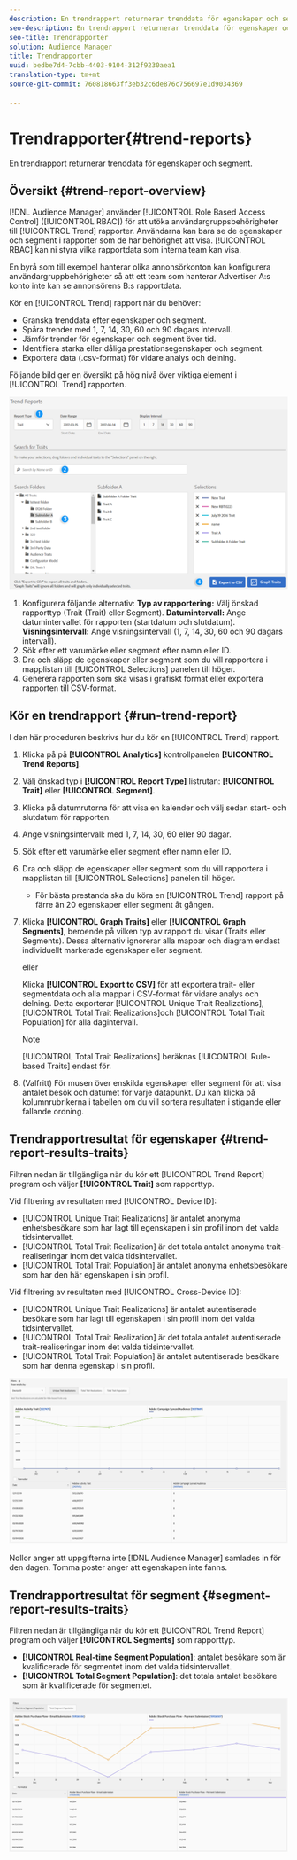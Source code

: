 ```yaml
---
description: En trendrapport returnerar trenddata för egenskaper och segment.
seo-description: En trendrapport returnerar trenddata för egenskaper och segment.
seo-title: Trendrapporter
solution: Audience Manager
title: Trendrapporter
uuid: bedbe7d4-7cbb-4403-9104-312f9230aea1
translation-type: tm+mt
source-git-commit: 760818663ff3eb32c6de876c756697e1d9034369

---
```



# Trendrapporter{#trend-reports}

En trendrapport returnerar trenddata för egenskaper och segment.

## Översikt {#trend-report-overview}

<!-- 

c_trend_reports.xml

 -->

[!DNL Audience Manager] använder [!UICONTROL Role Based Access Control] ([!UICONTROL RBAC]) för att utöka användargruppsbehörigheter till [!UICONTROL Trend] rapporter. Användarna kan bara se de egenskaper och segment i rapporter som de har behörighet att visa. [!UICONTROL RBAC] kan ni styra vilka rapportdata som interna team kan visa.

En byrå som till exempel hanterar olika annonsörkonton kan konfigurera användargruppbehörigheter så att ett team som hanterar Advertiser A:s konto inte kan se annonsörens B:s rapportdata.

Kör en [!UICONTROL Trend] rapport när du behöver:

* Granska trenddata efter egenskaper och segment.
* Spåra trender med 1, 7, 14, 30, 60 och 90 dagars intervall.
* Jämför trender för egenskaper och segment över tid.
* Identifiera starka eller dåliga prestationsegenskaper och segment.
* Exportera data (.csv-format) för vidare analys och delning.

Följande bild ger en översikt på hög nivå över viktiga element i [!UICONTROL Trend] rapporten.

![](assets/trend_reports.png)

1. Konfigurera följande alternativ:
   **Typ av rapportering:** Välj önskad rapporttyp (Trait (Trait) eller Segment).
   **Datumintervall:** Ange datumintervallet för rapporten (startdatum och slutdatum).
   **Visningsintervall:** Ange visningsintervall (1, 7, 14, 30, 60 och 90 dagars intervall).
1. Sök efter ett varumärke eller segment efter namn eller ID.
1. Dra och släpp de egenskaper eller segment som du vill rapportera i mapplistan till [!UICONTROL Selections] panelen till höger.
1. Generera rapporten som ska visas i grafiskt format eller exportera rapporten till CSV-format.

## Kör en trendrapport {#run-trend-report}

I den här proceduren beskrivs hur du kör en [!UICONTROL Trend] rapport.

<!-- 

t_working_with_trend_reports.xml

 -->

1. Klicka på på **[!UICONTROL Analytics]** kontrollpanelen **[!UICONTROL Trend Reports]**.
1. Välj önskad typ i **[!UICONTROL Report Type]** listrutan: **[!UICONTROL Trait]** eller **[!UICONTROL Segment]**.
1. Klicka på datumrutorna för att visa en kalender och välj sedan start- och slutdatum för rapporten.
1. Ange visningsintervall: med 1, 7, 14, 30, 60 eller 90 dagar.
1. Sök efter ett varumärke eller segment efter namn eller ID.
1. Dra och släpp de egenskaper eller segment som du vill rapportera i mapplistan till [!UICONTROL Selections] panelen till höger.
   * För bästa prestanda ska du köra en [!UICONTROL Trend] rapport på färre än 20 egenskaper eller segment åt gången.
1. Klicka **[!UICONTROL Graph Traits]** eller **[!UICONTROL Graph Segments]**, beroende på vilken typ av rapport du visar (Traits eller Segments). Dessa alternativ ignorerar alla mappar och diagram endast individuellt markerade egenskaper eller segment.

   eller

   Klicka **[!UICONTROL Export to CSV]** för att exportera trait- eller segmentdata och alla mappar i CSV-format för vidare analys och delning. Detta exporterar [!UICONTROL Unique Trait Realizations], [!UICONTROL Total Trait Realizations]och [!UICONTROL Total Trait Population] för alla dagintervall.

   >[!NOTE]
   >
   >[!UICONTROL Total Trait Realizations] beräknas [!UICONTROL Rule-based Traits] endast för.

1. (Valfritt) För musen över enskilda egenskaper eller segment för att visa antalet besök och datumet för varje datapunkt. Du kan klicka på kolumnrubrikerna i tabellen om du vill sortera resultaten i stigande eller fallande ordning.

## Trendrapportresultat för egenskaper {#trend-report-results-traits}

Filtren nedan är tillgängliga när du kör ett [!UICONTROL Trend Report] program och väljer **[!UICONTROL Trait]** som rapporttyp.

Vid filtrering av resultaten med [!UICONTROL Device ID]:

* [!UICONTROL Unique Trait Realizations] är antalet anonyma enhetsbesökare som har lagt till egenskapen i sin profil inom det valda tidsintervallet.
* [!UICONTROL Total Trait Realization] är det totala antalet anonyma trait-realiseringar inom det valda tidsintervallet.
* [!UICONTROL Total Trait Population] är antalet anonyma enhetsbesökare som har den här egenskapen i sin profil.

Vid filtrering av resultaten med [!UICONTROL Cross-Device ID]:

* [!UICONTROL Unique Trait Realizations] är antalet autentiserade besökare som har lagt till egenskapen i sin profil inom det valda tidsintervallet.
* [!UICONTROL Total Trait Realization] är det totala antalet autentiserade trait-realiseringar inom det valda tidsintervallet.
* [!UICONTROL Total Trait Population] är antalet autentiserade besökare som har denna egenskap i sin profil.

![trendrapporter-egenskaper](assets/trend-report-traits.png)

Nollor anger att uppgifterna inte [!DNL Audience Manager] samlades in för den dagen. Tomma poster anger att egenskapen inte fanns.

## Trendrapportresultat för segment {#segment-report-results-traits}

Filtren nedan är tillgängliga när du kör ett [!UICONTROL Trend Report] program och väljer **[!UICONTROL Segments]** som rapporttyp.

* **[!UICONTROL Real-time Segment Population]**: antalet besökare som är kvalificerade för segmentet inom det valda tidsintervallet.
* **[!UICONTROL Total Segment Population]**: det totala antalet besökare som är kvalificerade för segmentet.

![trendrapportsegment](assets/trend-report-segments.png)